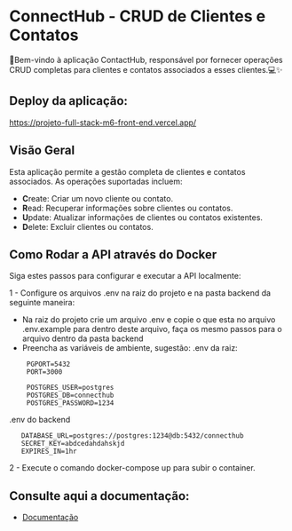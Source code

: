 # ConnectHub - CRUD de Clientes e Contatos

🚀Bem-vindo à aplicação ContactHub, responsável por fornecer operações CRUD completas para clientes e contatos associados a esses clientes.💻✨

## Deploy da aplicação:
https://projeto-full-stack-m6-front-end.vercel.app/

## Visão Geral

Esta aplicação permite a gestão completa de clientes e contatos associados. As operações suportadas incluem:

- **C**reate: Criar um novo cliente ou contato.
- **R**ead: Recuperar informações sobre clientes ou contatos.
- **U**pdate: Atualizar informações de clientes ou contatos existentes.
- **D**elete: Excluir clientes ou contatos.

## Como Rodar a API através do Docker

Siga estes passos para configurar e executar a API localmente:

1 - Configure os arquivos .env na raiz do projeto e na pasta backend da seguinte maneira:
 - Na raiz do projeto crie um arquivo .env e copie o que esta no arquivo .env.example para dentro deste arquivo, faça os mesmo passos para o arquivo dentro da pasta backend
 - Preencha as variáveis de ambiente, sugestão:
 .env da raiz:
     ```
      PGPORT=5432
      PORT=3000

      POSTGRES_USER=postgres
      POSTGRES_DB=connecthub
      POSTGRES_PASSWORD=1234

.env do backend
   ```
      DATABASE_URL=postgres://postgres:1234@db:5432/connecthub
      SECRET_KEY=abdcedahdahskjd
      EXPIRES_IN=1hr
  ```
2 - Execute o comando docker-compose up para subir o container.

## Consulte aqui a documentação:
- [Documentação](https://api-doc-nu.vercel.app/)
